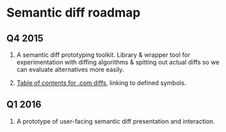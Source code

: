 # Semantic diff roadmap

## Q4 2015

1. A semantic diff prototyping toolkit. Library & wrapper tool for experimentation with diffing algorithms & spitting out actual diffs so we can evaluate alternatives more easily.

2. [Table of contents for .com diffs](https://github.com/github/semantic-diff/issues/16), linking to defined symbols.

## Q1 2016

1. A prototype of user-facing semantic diff presentation and interaction.

